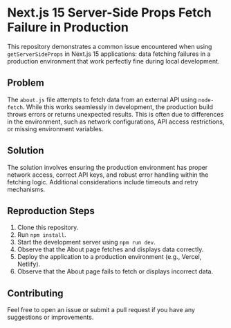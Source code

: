 # Next.js 15 Server-Side Props Fetch Failure in Production

This repository demonstrates a common issue encountered when using `getServerSideProps` in Next.js 15 applications: data fetching failures in a production environment that work perfectly fine during local development.

## Problem

The `about.js` file attempts to fetch data from an external API using `node-fetch`. While this works seamlessly in development, the production build throws errors or returns unexpected results. This is often due to differences in the environment, such as network configurations, API access restrictions, or missing environment variables.

## Solution

The solution involves ensuring the production environment has proper network access, correct API keys, and robust error handling within the fetching logic.  Additional considerations include timeouts and retry mechanisms.

## Reproduction Steps

1. Clone this repository.
2. Run `npm install`.
3. Start the development server using `npm run dev`.
4. Observe that the About page fetches and displays data correctly.
5. Deploy the application to a production environment (e.g., Vercel, Netlify).
6. Observe that the About page fails to fetch or displays incorrect data.

## Contributing

Feel free to open an issue or submit a pull request if you have any suggestions or improvements.